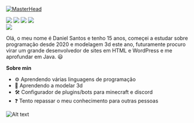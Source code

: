 [![MasterHead](https://cdn.discordapp.com/attachments/895078212957261904/1074805872624160788/zQGHpWg4HoAAAAAElFTkSuQmCC.png)](https://github.com/euvoutepossuir)
<div>
<a href="https://www.youtube.com/channel/UC9k5g3UpikqsKvf7JXGcfhw" target="_blank"><img src="https://img.shields.io/badge/YouTube-FF0000?style=for-the-badge&logo=youtube&logoColor=white" target="_blank"></a>
<a href="https://instagram.com/daniellsant0ss?igshid=YmMyMTA2M2Y=" target="_blank"><img src="https://img.shields.io/badge/-Instagram-%23E4405F?style=for-the-badge&logo=instagram&logoColor=white" target="_blank"></a>
<a href="https://www.twitch.tv/euvoutepossuir" target="_blank"><img src="https://img.shields.io/badge/Twitch-9146FF?style=for-the-badge&logo=twitch&logoColor=white" target="_blank"></a>
<a href = "mailto:2008danisantos@gmail.com"><img src="https://img.shields.io/badge/Gmail-D14836?style=for-the-badge&logo=gmail&logoColor=white" target="_blank"></a>
</div
  
  
![](https://komarev.com/ghpvc/?username=your-github-username&color=blueviolet)
  
Olá, o meu nome é Daniel Santos e tenho 15 anos, começei a estudar sobre programação desde 2020 e modelagem 3d este ano, futuramente procuro virar um grande desenvolvedor de sites em HTML e WordPress e me aprofundar em Java. :smiley:

**Sobre min**

- ⚙️ Aprendendo várias linguagens de programação
- 🧱 Aprendendo a modelar 3d
- 🛠️ Configurador de plugins/bots para minecraft e discord
- ❓ Tento repassar o meu conhecimento para outras pessoas



![Alt text](https://spotify-recently-played-readme.vercel.app/api?user=31sqxxz6tz246zbxlqhsuj5fttgy&unique={true|1|on|yes})
